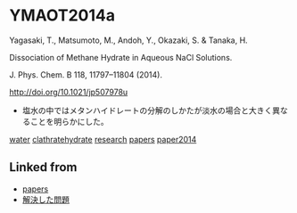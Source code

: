 # YMAOT2014a

Yagasaki, T., Matsumoto, M., Andoh, Y., Okazaki, S. & Tanaka, H.

Dissociation of Methane Hydrate in Aqueous NaCl Solutions. 

J. Phys. Chem. B 118, 11797–11804 (2014).

http://doi.org/10.1021/jp507978u


* 塩水の中ではメタンハイドレートの分解のしかたが淡水の場合と大きく異なることを明らかにした。

[](https://youtu.be/fHOW7epIoZc)

[](https://youtu.be/mlZGZKWy-6Q)

[water](water.md) [clathratehydrate](clathratehydrate.md) [research](research.md) [papers](papers.md) [paper2014](paper2014.md)



## Linked from

* [papers](papers.md)
* [解決した問題](解決した問題.md)
